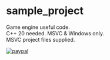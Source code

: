 # sample_project
Game engine useful code.  
C++ 20 needed. MSVC & Windows only.  
MSVC project files supplied.  
  
[![paypal](https://www.paypalobjects.com/en_GB/i/scr/pixel.gif)](https://www.paypal.com/cgi-bin/webscr?cmd=_s-xclick&hosted_button_id=D539LS3MUHBH4)
